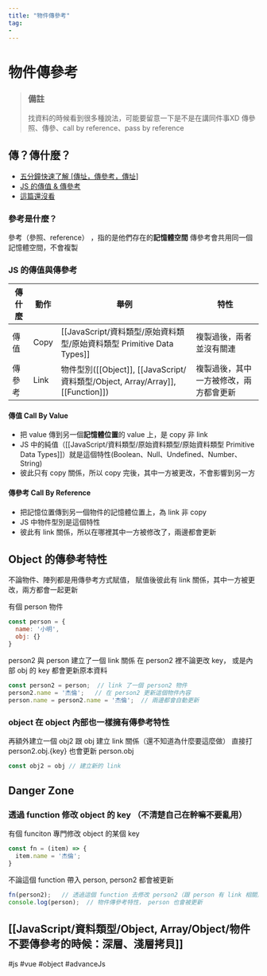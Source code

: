 ```yaml
---
title: "物件傳參考"
tag: 
- 
---
```

# 物件傳參考
> ### 備註
> 找資料的時候看到很多種說法，可能要留意一下是不是在講同件事XD
> 傳參照、傳參、call by reference、pass by reference


## 傳？傳什麼？
- [五分鐘快速了解 [傳址，傳參考，傳址] ](https://ithelp.ithome.com.tw/articles/10198215)
- [JS 的傳值 & 傳參考](https://ithelp.ithome.com.tw/articles/10225762)
- [這篇還沒看](https://ithelp.ithome.com.tw/articles/10209104)

### 參考是什麼？
參考（參照、reference） ，指的是他們存在的**記憶體空間**
傳參考會共用同一個記憶體空間，不會複製

### JS 的傳值與傳參考
|傳什麼|動作|舉例|特性|
|-|-|-|-|
|傳值|Copy|[[JavaScript/資料類型/原始資料類型/原始資料類型 Primitive Data Types]]|複製過後，兩者並沒有關連|
|傳參考|Link|物件型別([[Object]], [[JavaScript/資料類型/Object, Array/Array]], [[Function]])|複製過後，其中一方被修改，兩方都會更新|


#### 傳值 Call By Value
- 把 value 傳到另一個**記憶體位置**的 value 上，是 copy 非 link 
- JS 中的純值（[[JavaScript/資料類型/原始資料類型/原始資料類型 Primitive Data Types]]）就是這個特性(Boolean、Null、Undefined、Number、String)
- 彼此只有 copy 關係，所以 copy 完後，其中一方被更改，不會影響到另一方
#### 傳參考 Call By Reference
- 把記憶位置傳到另一個物件的記憶體位置上，為 link 非 copy
- JS 中物件型別是這個特性
- 彼此有 link 關係，所以在哪裡其中一方被修改了，兩邊都會更新


## Object 的傳參考特性
不論物件、陣列都是用傳參考方式賦值，
賦值後彼此有 link 關係，其中一方被更改，兩方都會一起更新

有個 person 物件
```js
const person = {
  name: '小明',
  obj: {}
}
```
person2 與 person 建立了一個 link 關係
在 person2 裡不論更改 key， 或是內部 obj 的 key 都會更新原本資料
```js
const person2 = person;  // link 了一個 person2 物件
person2.name = '杰倫';   // 在 person2 更新這個物件內容
person.name = person2.name = '杰倫';  // 兩邊都會自動更新
```
### object 在 object 內部也一樣擁有傳參考特性
再額外建立一個 obj2 跟 obj 建立 link 關係（還不知道為什麼要這麼做）
直接打 person2.obj.{key} 也會更新 person.obj
```js
const obj2 = obj // 建立新的 link
```

## Danger Zone
### 透過 function 修改 object 的 key （不清楚自己在幹嘛不要亂用）
有個 funciton 專門修改 object 的某個 key
```js
const fn = (item) => {
  item.name = '杰倫';
}
```
不論這個 function 帶入 person, person2 都會被更新
```js
fn(person2);   // 透過這個 function 去修改 person2（跟 person 有 link 相關）
console.log(person);  // 物件傳參考特性， person 也會被更新
```


## [[JavaScript/資料類型/Object, Array/Object/物件不要傳參考的時候：深層、淺層拷貝]]
#js #vue #object #advanceJs 